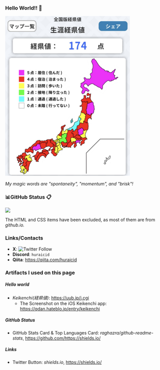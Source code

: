 ### Hello World!! 👋
<img width="400" alt="keikenchi" src="./keikenchi.jpg">

*My magic words are "spontaneity", "momentum", and "brisk"!*



### 📊GitHub Status 📋
<!-- Repository Status -->
<!-- 
<a href="https://github.com/huraicid/github-readme-stats">
  <img align="center" src="https://github-readme-stats.vercel.app/api?username=huraicid&hide=stars,prs,contribs&theme=tokyonight" />
</a>
-->
<!-- Source Code Statistics -->
<a href="https://github.com/huraicid/">
  <img align="center" src="https://github-readme-stats.vercel.app/api/top-langs/?username=huraicid&layout=compact&theme=tokyonight&hide=HTML,css" />
</a>


The HTML and CSS items have been excluded, as most of them are from *github.io.*

### Links/Contacts
- **X**: ![Twitter Follow](https://img.shields.io/twitter/follow/huraicid)
- **Discord**: `huraicid`
- **Qiita**: https://qiita.com/huraicid



### Artifacts I used on this page
##### Hello world
- *Keikenchi(経県値)*: https://uub.jp/j.cgi
  - The Screenshot on the iOS Keikenchi app: https://qdan.hateblo.jp/entry/keikenchi
##### GitHub Status
- GitHub Stats Card & Top Languages Card: *raghazra/github-readme-stats*, https://github.com/https://shields.io/
##### Links
- Twitter Button: *shields.io*, https://shields.io/ 



<!--
**huraicid/huraicid** is a ✨ _special_ ✨ repository because its `README.md` (this file) appears on your GitHub profile.

Here are some ideas to get you started:

- 🔭 I’m currently working on ...
- 🌱 I’m currently learning ...
- 👯 I’m looking to collaborate on ...
- 🤔 I’m looking for help with ...
- 💬 Ask me about ...
- 📫 How to reach me: ...
- 😄 Pronouns: ...
- ⚡ Fun fact: ...
-->
